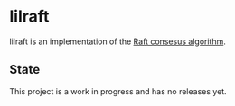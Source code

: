 # lilraft

lilraft is an implementation of the [Raft consesus algorithm](https://raft.github.io/).

## State

This project is a work in progress and has no releases yet.